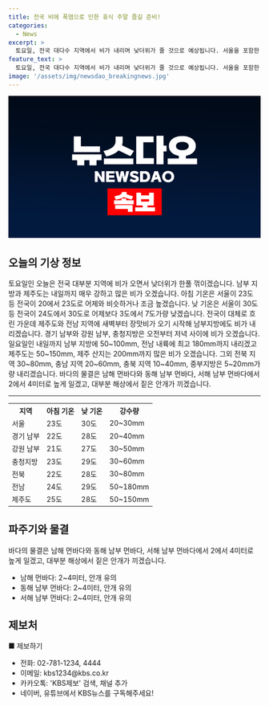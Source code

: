 ```yaml
---
title: 전국 비에 폭염으로 인한 휴식 주말 즐길 준비!
categories:
  - News
excerpt: >
  토요일, 전국 대다수 지역에서 비가 내리며 낮더위가 줄 것으로 예상됩니다. 서울을 포함한 전국의 아침 기온은 20-23도로 어제와 비슷하거나 조금 높을 전망이며, 낮 기온은 24-30도로 어제보다 3-7도 정도 떨어질 것으로 예상됩니다. 제주도와 전남 지역을 중심으로 내일까지 강한 비가 예상되며, 바다의 물결도 높아지고 안개가 짙어지겠습니다. 자세한 정보는 KBS뉴스를 구독하거나 공식 제보 채널을 통해 확인하세요!
feature_text: >
  토요일, 전국 대다수 지역에서 비가 내리며 낮더위가 줄 것으로 예상됩니다. 서울을 포함한 전국의 아침 기온은 20-23도로 어제와 비슷하거나 조금 높을 전망이며, 낮 기온은 24-30도로 어제보다 3-7도 정도 떨어질 것으로 예상됩니다. 제주도와 전남 지역을 중심으로 내일까지 강한 비가 예상되며, 바다의 물결도 높아지고 안개가 짙어지겠습니다. 자세한 정보는 KBS뉴스를 구독하거나 공식 제보 채널을 통해 확인하세요!
image: '/assets/img/newsdao_breakingnews.jpg'
---
```


<p><img src="/assets/img/newsdao_breakingnews.jpg" alt="pcversion 속보" /></p>

<h2 data-ke-size="size26">오늘의 기상 정보</h2>

<p data-ke-size="size16">토요일인 오늘은 전국 대부분 지역에 비가 오면서 낮더위가 한풀 꺾이겠습니다. 남부 지방과 제주도는 내일까지 매우 강하고 많은 비가 오겠습니다. 아침 기온은 서울이 23도 등 전국이 20에서 23도로 어제와 비슷하거나 조금 높겠습니다. 낮 기온은 서울이 30도 등 전국이 24도에서 30도로 어제보다 3도에서 7도가량 낮겠습니다. 전국이 대체로 흐린 가운데 제주도와 전남 지역에 새벽부터 장맛비가 오기 시작해 남부지방에도 비가 내리겠습니다. 경기 남부와 강원 남부, 충청지방은 오전부터 저녁 사이에 비가 오겠습니다. 일요일인 내일까지 남부 지방에 50~100mm, 전남 내륙에 최고 180mm까지 내리겠고 제주도는 50~150mm, 제주 산지는 200mm까지 많은 비가 오겠습니다. 그외 전북 지역 30~80mm, 충남 지역 20~60mm, 충북 지역 10~40mm, 중부지방은 5~20mm가량 내리겠습니다. 바다의 물결은 남해 먼바다와 동해 남부 먼바다, 서해 남부 먼바다에서 2에서 4미터로 높게 일겠고, 대부분 해상에서 짙은 안개가 끼겠습니다. </p>

<hr>

<table>
  <tr>
    <th>지역</th>
    <th>아침 기온</th>
    <th>낮 기온</th>
    <th>강수량</th>
  </tr>
  <tr>
    <td>서울</td>
    <td>23도</td>
    <td>30도</td>
    <td>20~30mm</td>
  </tr>
  <tr>
    <td>경기 남부</td>
    <td>22도</td>
    <td>28도</td>
    <td>20~40mm</td>
  </tr>
  <tr>
    <td>강원 남부</td>
    <td>21도</td>
    <td>27도</td>
    <td>30~50mm</td>
  </tr>
  <tr>
    <td>충청지방</td>
    <td>23도</td>
    <td>29도</td>
    <td>30~60mm</td>
  </tr>
  <tr>
    <td>전북</td>
    <td>22도</td>
    <td>28도</td>
    <td>30~80mm</td>
  </tr>
  <tr>
    <td>전남</td>
    <td>24도</td>
    <td>29도</td>
    <td>50~180mm</td>
  </tr>
  <tr>
    <td>제주도</td>
    <td>25도</td>
    <td>28도</td>
    <td>50~150mm</td>
  </tr>
</table>

<h2 data-ke-size="size26">파주기와 물결</h2>

<p data-ke-size="size16">바다의 물결은 남해 먼바다와 동해 남부 먼바다, 서해 남부 먼바다에서 2에서 4미터로 높게 일겠고, 대부분 해상에서 짙은 안개가 끼겠습니다.</p>

<ul>
  <li>남해 먼바다: 2~4미터, 안개 유의</li>
  <li>동해 남부 먼바다: 2~4미터, 안개 유의</li>
  <li>서해 남부 먼바다: 2~4미터, 안개 유의</li>
</ul>

<h2 data-ke-size="size26">제보처</h2>

<p data-ke-size="size16">■ 제보하기</p>

<ul>
  <li>전화: 02-781-1234, 4444</li>
  <li>이메일: kbs1234@kbs.co.kr</li>
  <li>카카오톡: 'KBS제보' 검색, 채널 추가</li>
  <li>네이버, 유튜브에서 KBS뉴스를 구독해주세요!</li>
</ul>

